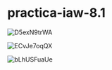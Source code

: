 # practica-iaw-8.1

![D5exN9trWA](https://github.com/user-attachments/assets/15333bd6-2643-4afa-8f31-0a3734254afd)

![ECvJe7oqQX](https://github.com/user-attachments/assets/71782eb2-c4fa-415b-9ccb-bbc6d12bfc9b)

![bLhUSFuaUe](https://github.com/user-attachments/assets/69fe8e35-934e-45aa-9bb6-192627d97976)
